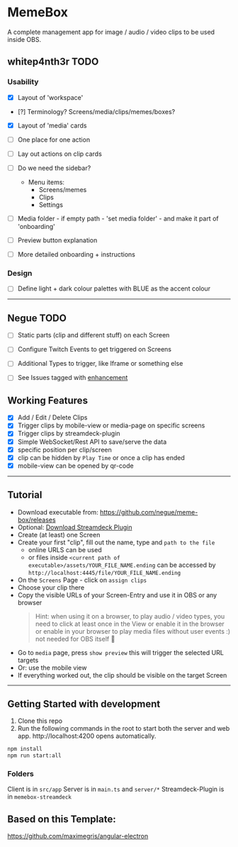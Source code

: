 # MemeBox

A complete management app for image / audio / video clips to be used inside OBS.

## whitep4nth3r TODO

### Usability

* [x] Layout of 'workspace'
* [?] Terminology? Screens/media/clips/memes/boxes?
* [x] Layout of 'media' cards
* [ ] One place for one action
* [ ] Lay out actions on clip cards
* [ ] Do we need the sidebar?
    * Menu items:
        * Screens/memes
        * Clips
        * Settings
* [ ] Media folder - if empty path - 'set media folder' 
        - and make it part of 'onboarding'
* [ ] Preview button explanation
* [ ] More detailed onboarding + instructions


### Design

* [ ] Define light + dark colour palettes with BLUE as the accent colour

____


## Negue TODO

* [ ] Static parts (clip and different stuff) on each Screen
* [ ] Configure Twitch Events to get triggered on Screens
* [ ] Additional Types to trigger, like Iframe or something else
* [ ] See Issues tagged with [enhancement](https://github.com/negue/meme-box/labels/enhancement) 


## Working Features

* [x] Add / Edit / Delete Clips
* [x] Trigger clips by mobile-view or media-page on specific screens
* [x] Trigger clips by streamdeck-plugin
* [x] Simple WebSocket/Rest API to save/serve the data
* [x] specific position per clip/screen
* [x] clip can be hidden by `Play Time` or once a clip has ended
* [x] mobile-view can be opened by qr-code

-----

## Tutorial

- Download executable from: https://github.com/negue/meme-box/releases
- Optional: [Download Streamdeck Plugin](https://github.com/negue/meme-box/raw/master/memebox-streamdeck/Release/com.memebox.memebox-streamdeck.streamDeckPlugin)
- Create (at least) one Screen
- Create your first "clip", fill out the name, type and `path to the file`
  - online URLS can be used
  - or files inside `<current path of executable>/assets/YOUR_FILE_NAME.ending` can be accessed by
    `http://localhost:4445/file/YOUR_FILE_NAME.ending`
- On the `Screens` Page - click on `assign clips`
- Choose your clip there
- Copy the visible URLs of your Screen-Entry and use it in OBS or any browser
  > Hint: when using it on a browser, to play audio / video types, 
  > you need to click at least once in the View or enable it in the browser
    or enable in your browser to play media files without user events :)                                                    
  > not needed for OBS itself :tada:
- Go to `media` page, press `show preview` this will trigger the selected URL targets
- Or: use the mobile view
- If everything worked out, the clip should be visible on the target Screen

___

## Getting Started with development

1. Clone this repo
2. Run the following commands in the root to start both the server and web app.
http://localhost:4200 opens automatically.

```sh
npm install
npm run start:all
```


### Folders
Client is in `src/app`
Server is in `main.ts` and `server/*`
Streamdeck-Plugin is in `memebox-streamdeck`

## Based on this Template:
https://github.com/maximegris/angular-electron
